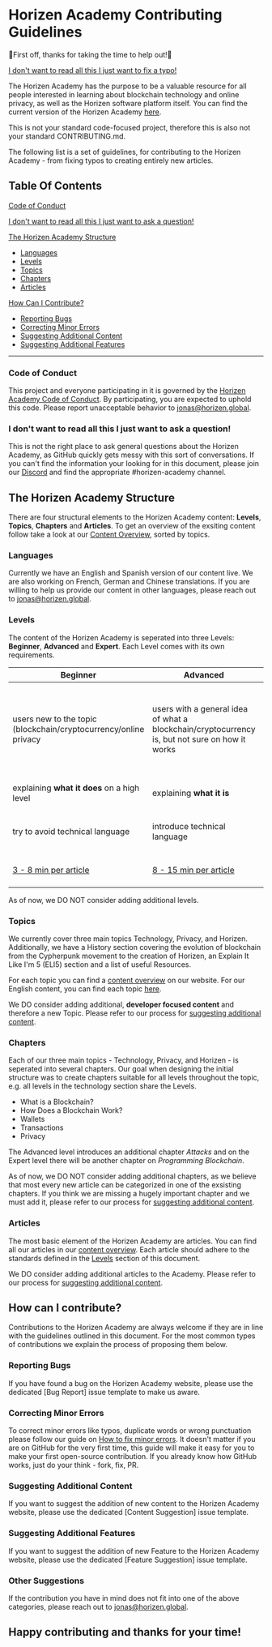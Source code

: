# Horizen Academy Contributing Guidelines

🙏First off, thanks for taking the time to help out!🙏

[I don't want to read all this I just want to fix a typo!](#correcting-minor-errors)

The Horizen Academy has the purpose to be a valuable resource for all people interested in learning about blockchain technology and online privacy, as well as the Horizen software platform itself. You can find the current version of the Horizen Academy [here](https://academy.horizen.io/).

This is not your standard code-focused project, therefore this is also not your standard CONTRIBUTING.md.

The following list is a set of guidelines, for contributing to the Horizen Academy - from fixing typos to creating entirely new articles.

## Table Of Contents

[Code of Conduct](#code-of-conduct)

[I don't want to read all this I just want to ask a question!](#i-dont-want-to-read-all-this-i-just-want-to-ask-a-question)

[The Horizen Academy Structure](#the-horizen-academy-structure)

- [Languages](#languages)
- [Levels](#levels)
- [Topics](#topics)
- [Chapters](#chapters)
- [Articles](#articles)

[How Can I Contribute?](#how-can-i-contribute)

- [Reporting Bugs](#reporting-bugs)
- [Correcting Minor Errors](#correcting-minor-errors)
- [Suggesting Additional Content](#suggesting-additional-content)
- [Suggesting Additional Features](#suggesting-additional-features)

---

### Code of Conduct

This project and everyone participating in it is governed by the [Horizen Academy Code of Conduct](CODE_OF_CONDUCT.md). By participating, you are expected to uphold this code. Please report unacceptable behavior to [jonas@horizen.global](mailto:jonas@horizen.global).

### I don't want to read all this I just want to ask a question!

This is not the right place to ask general questions about the Horizen Academy, as GitHub quickly gets messy with this sort of conversations. If you can't find the information your looking for in this document, please join our [Discord](https://discordapp.com/invite/Hu5mQxR) and find the appropriate #horizen-academy channel.

## The Horizen Academy Structure

There are four structural elements to the Horizen Academy content: **Levels**, **Topics**, **Chapters** and **Articles**.
To get an overview of the exsiting content follow take a look at our [Content Overview](https://academy.horizen.io/content-overview/), sorted by topics.

### Languages

Currently we have an English and Spanish version of our content live. We are also working on French, German and Chinese translations. If you are willing to help us provide our content in other languages, please reach out to [jonas@horizen.global](mailto:jonas@horizen.global).

### Levels

The content of the Horizen Academy is seperated into three Levels: **Beginner**, **Advanced** and **Expert**. Each Level comes with its own requirements.

| Beginner                                                         | Advanced                                                                                       | Expert                                                                                          |
| ---------------------------------------------------------------- | ---------------------------------------------------------------------------------------------- | ----------------------------------------------------------------------------------------------- |
| users new to the topic (blockchain/cryptocurrency/online privacy | users with a general idea of what a blockchain/cryptocurrency is, but not sure on how it works | users that have spend significant time with blockchain or with a background in computer science |
| explaining **what it does** on a high level                      | explaining **what it is**                                                                      | explaining **how it works**                                                                     |
| try to avoid technical language                                  | introduce technical language                                                                   | frequent use of technical language                                                              |
| [3 - 8 min per article](https://niram.org/read/)                 | [8 - 15 min per article](https://niram.org/read/)                                              | [10 - 20 min per article](https://niram.org/read/)                                              |

As of now, we DO NOT consider adding additional levels.

### Topics

We currently cover three main topics Technology, Privacy, and Horizen.
Additionally, we have a History section covering the evolution of blockchain from the Cypherpunk movement to the creation of Horizen, an Explain It Like I'm 5 (ELI5) section and a list of useful Resources.

For each topic you can find a [content overview](https://academy.horizen.io/content-overview/) on our website. For our English content, you can find each topic [here](_i18n/en/_posts/).

We DO consider adding additional, **developer focused content** and therefore a new Topic. Please refer to our process for [suggesting additional content](#suggesting-additional-content).

### Chapters

Each of our three main topics - Technology, Privacy, and Horizen - is seperated into several chapters. Our goal when designing the initial structure was to create chapters suitable for all levels throughout the topic, e.g. all levels in the technology section share the Levels.

- What is a Blockchain?
- How Does a Blockchain Work?
- Wallets
- Transactions
- Privacy

The Advanced level introduces an additional chapter _Attacks_ and on the Expert level there will be another chapter on _Programming Blockchain_.

As of now, we DO NOT consider adding additional chapters, as we believe that most every new article can be categorized in one of the exsisting chapters.
If you think we are missing a hugely important chapter and we must add it, please refer to our process for [suggesting additional content](#suggesting-additional-content).

### Articles

The most basic element of the Horizen Academy are articles. You can find all our articles in our [content overview](https://academy.horizen.io/content-overview/).
Each article should adhere to the standards defined in the [Levels](#levels) section of this document.

We DO consider adding additional articles to the Academy. Please refer to our process for [suggesting additional content](#suggesting-additional-content).

## How can I contribute?

Contributions to the Horizen Academy are always welcome if they are in line with the guidelines outlined in this document. For the most common types of contributions we explain the process of proposing them below.

### Reporting Bugs

If you have found a bug on the Horizen Academy website, please use the dedicated [Bug Report] issue template to make us aware.

### Correcting Minor Errors

To correct minor errors like typos, duplicate words or wrong punctuation please follow our guide on [How to fix minor errors](HOW_TO_FIX_MINOR_ERRORS.md). It doesn't matter if you are on GitHub for the very first time, this guide will make it easy for you to make your first open-source contribution.
If you already know how GitHub works, just do your think - fork, fix, PR.

### Suggesting Additional Content

If you want to suggest the addition of new content to the Horizen Academy website, please use the dedicated [Content Suggestion] issue template.

### Suggesting Additional Features

If you want to suggest the addition of new Feature to the Horizen Academy website, please use the dedicated [Feature Suggestion] issue template.

### Other Suggestions

If the contribution you have in mind does not fit into one of the above categories, please reach out to [jonas@horizen.global](mailto:jonas@horizen.global).

## Happy contributing and thanks for your time!
